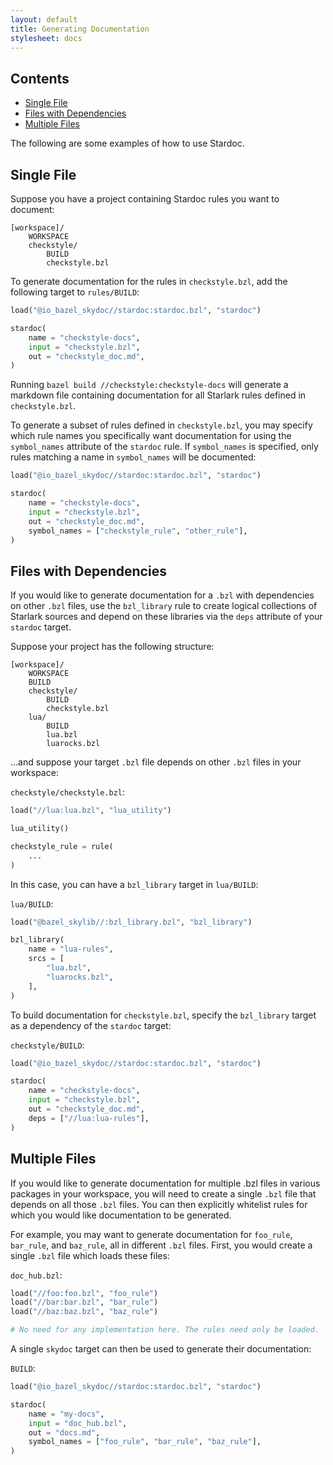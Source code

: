 ```yaml
---
layout: default
title: Generating Documentation
stylesheet: docs
---
```


<nav class="toc">
  <h2>Contents</h2>
  <ul>
    <li><a href="#single-file">Single File</a></li>
    <li><a href="#files-with-deps">Files with Dependencies</a></li>
    <li><a href="#multiple-files">Multiple Files</a></li>
  </ul>
</nav>

The following are some examples of how to use Stardoc.

<a name="single-file"></a>
## Single File

Suppose you have a project containing Stardoc rules you want to document:

```
[workspace]/
    WORKSPACE
    checkstyle/
        BUILD
        checkstyle.bzl
```

To generate documentation for the rules in `checkstyle.bzl`, add the
following target to `rules/BUILD`:

```python
load("@io_bazel_skydoc//stardoc:stardoc.bzl", "stardoc")

stardoc(
    name = "checkstyle-docs",
    input = "checkstyle.bzl",
    out = "checkstyle_doc.md",
)
```

Running `bazel build //checkstyle:checkstyle-docs` will generate a markdown file
containing documentation for all Starlark rules defined in `checkstyle.bzl`.

To generate a subset of rules defined in `checkstyle.bzl`, you may specify which
rule names you specifically want documentation for using the `symbol_names` attribute
of the `stardoc` rule. If `symbol_names` is specified, only rules matching a name
in `symbol_names` will be documented:

```python
load("@io_bazel_skydoc//stardoc:stardoc.bzl", "stardoc")

stardoc(
    name = "checkstyle-docs",
    input = "checkstyle.bzl",
    out = "checkstyle_doc.md",
    symbol_names = ["checkstyle_rule", "other_rule"],
)
```

<a name="files-with-deps"></a>
## Files with Dependencies

If you would like to generate documentation for a `.bzl` with dependencies on
other `.bzl` files, use the `bzl_library` rule to create logical collections of
Starlark sources and depend on these libraries via the `deps` attribute of your
`stardoc` target.

Suppose your project has the following structure:

```
[workspace]/
    WORKSPACE
    BUILD
    checkstyle/
        BUILD
        checkstyle.bzl
    lua/
        BUILD
        lua.bzl
        luarocks.bzl
```

...and suppose your target `.bzl` file depends on other `.bzl` files in your workspace:

`checkstyle/checkstyle.bzl`:

```python
load("//lua:lua.bzl", "lua_utility")

lua_utility()

checkstyle_rule = rule(
    ...
)
```

In this case, you can have a `bzl_library` target in `lua/BUILD`:

`lua/BUILD`:

```python
load("@bazel_skylib//:bzl_library.bzl", "bzl_library")

bzl_library(
    name = "lua-rules",
    srcs = [
        "lua.bzl",
        "luarocks.bzl",
    ],
)
```

To build documentation for `checkstyle.bzl`, specify the `bzl_library` target
as a dependency of the `stardoc` target:

`checkstyle/BUILD`:

```python
load("@io_bazel_skydoc//stardoc:stardoc.bzl", "stardoc")

stardoc(
    name = "checkstyle-docs",
    input = "checkstyle.bzl",
    out = "checkstyle_doc.md",
    deps = ["//lua:lua-rules"],
)
```

<a name="multiple-files"></a>
## Multiple Files

If you would like to generate documentation for multiple .bzl files in various
packages in your workspace, you will need to create a single `.bzl` file that depends
on all those `.bzl` files. You can then explicitly whitelist rules for which you would
like documentation to be generated.

For example, you may want to generate documentation for `foo_rule`, `bar_rule`, and
`baz_rule`, all in different `.bzl` files. First, you would create a single `.bzl` file
which loads these files:

`doc_hub.bzl`:

```python
load("//foo:foo.bzl", "foo_rule")
load("//bar:bar.bzl", "bar_rule")
load("//baz:baz.bzl", "baz_rule")

# No need for any implementation here. The rules need only be loaded.
```

A single `skydoc` target can then be used to generate their documentation:

`BUILD`:

```python
load("@io_bazel_skydoc//stardoc:stardoc.bzl", "stardoc")

stardoc(
    name = "my-docs",
    input = "doc_hub.bzl",
    out = "docs.md",
    symbol_names = ["foo_rule", "bar_rule", "baz_rule"],
)
```



